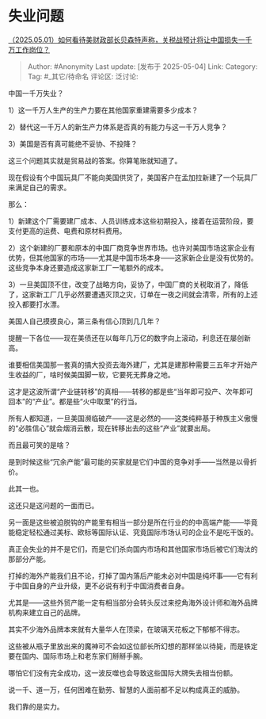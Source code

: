 # 失业问题
[（2025.05.01）如何看待美财政部长贝森特声称，关税战预计将让中国损失一千万工作岗位？](https://www.zhihu.com/question/1901425234097181189/answer/1902478288942790436)

> Author: #Anonymity
> Last update: [发布于 2025-05-04]
> Link:
> Category: 
> Tag: #_其它/待命名 
> 评论区:
> 泛讨论:  

中国一千万失业？

1）这一千万人生产的生产力要在其他国家重建需要多少成本？

2）替代这一千万人的新生产力体系是否真的有能力与这一千万人竞争？

3）美国是否有真可能绝不妥协、不投降？

这三个问题其实就是贸易战的答案。你算笔账就知道了。

现在假设有个中国玩具厂不能向美国供货了，美国客户在孟加拉新建了一个玩具厂来满足自己的需求。

那么：

1）新建这个厂需要建厂成本、人员训练成本这些初期投入，接着在运营阶段，要支付更高的运费、电费和原材料费用。

2）这个新建的厂要和原本的中国厂商竞争世界市场。也许对美国市场这家企业有优势，但其他国家的市场——尤其是中国市场本身——这家新企业是没有优势的。这些竞争本身还要造成这家新工厂一笔额外的成本。

3）一旦美国顶不住，改变了战略方向，妥协了，中国厂商的关税取消了，降低了，这家新工厂几乎必然要遭遇灭顶之灾，订单在一夜之间就会清零，所有的上述投入都要打水漂。

美国人自己摸摸良心，第三条有信心顶到几几年？

提醒一下各位——现在美债还在以每年几万亿的数字向上滚动，利息还在屡创新高。

谁要相信美国那一套真的搞大投资去海外建厂，尤其是建那种需要三五年才开始产生收益的厂，啥时候美国脚一软，它要死无葬身之地。

这才是这波所谓“产业链转移”的真相——转移的都是些“当年即可投产、次年即可回本”的“产业”。都是些“火中取栗”的行当。

所有人都知道，一旦美国濒临破产——这是必然的——这类纯粹基于种族主义傲慢的“必胜信心”就会烟消云散，现在转移出去的这些“产业”就要出局。

而且最可笑的是啥？

是到时候这些“冗余产能”最可能的买家就是它们中国的竞争对手——当然是以骨折价。

此其一也。

这还只是这问题的一面而已。

另一面是这些被迫脱钩的产能里有相当一部分是所在行业的的中高端产能——毕竟能稳定轻松通过美标、欧标等国际认证、究竟国际市场认可的企业不是吃干饭的。

真正会失业的并不是它们，而是它们杀向国内市场和其他国家市场后被它们淘汰的那部分产能。

打掉的海外产能我们且不论，打掉了国内落后产能未必对中国是纯坏事——它有利于中国自身的产业升级，更不必说有利于中国消费者自身。

尤其是——这些外贸产能一定有相当部分会转头反过来挖角海外设计师和海外品牌机构来建立自己的品牌。

其实不少海外品牌本来就有大量华人在顶梁，在玻璃天花板之下郁郁不得志。

这些被从瓶子里放出来的魔神可不会如这位部长所幻想的那样坐以待毙，而是铁定要在国内、国际市场上和老东家们掰掰手腕。

哪怕它们没有完全成功，这一波反噬也会导致这些国际大牌失去相当份额。

说一千、道一万，任何困难在勤劳、智慧的人面前都不足以构成真正的威胁。

我们靠的是实力。
